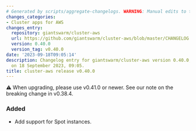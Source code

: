 ```yaml
---
# Generated by scripts/aggregate-changelogs. WARNING: Manual edits to this files will be overwritten.
changes_categories:
- Cluster apps for AWS
changes_entry:
  repository: giantswarm/cluster-aws
  url: https://github.com/giantswarm/cluster-aws/blob/master/CHANGELOG.md#0400---2023-09-18
  version: 0.40.0
  version_tag: v0.40.0
date: '2023-09-18T09:05:14'
description: Changelog entry for giantswarm/cluster-aws version 0.40.0, published
  on 18 September 2023, 09:05.
title: cluster-aws release v0.40.0
---
```


⚠️ When upgrading, please use v0.41.0 or newer. See our note on the breaking change in v0.38.4.
### Added
- Add support for Spot instances.
